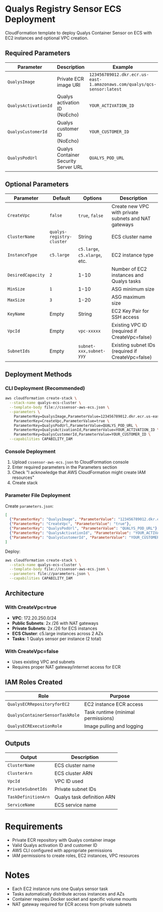# Qualys Registry Sensor ECS Deployment

CloudFormation template to deploy Qualys Container Sensor on ECS with EC2 instances and optional VPC creation.

## Required Parameters

| Parameter | Description | Example |
|-----------|-------------|---------|
| `QualysImage` | Private ECR image URI | `123456789012.dkr.ecr.us-east-1.amazonaws.com/qualys/qcs-sensor:latest` |
| `QualysActivationId` | Qualys activation ID (NoEcho) | `YOUR_ACTIVATION_ID` |
| `QualysCustomerId` | Qualys customer ID (NoEcho) | `YOUR_CUSTOMER_ID` |
| `QualysPodUrl` | Qualys Container Security Server URL | `QUALYS_POD_URL` |

## Optional Parameters

| Parameter | Default | Options | Description |
|-----------|---------|---------|-------------|
| `CreateVpc` | `false` | `true`, `false` | Create new VPC with private subnets and NAT gateways |
| `ClusterName` | `qualys-registry-cluster` | String | ECS cluster name |
| `InstanceType` | `c5.large` | `c5.large`, `c5.xlarge`, etc. | EC2 instance type |
| `DesiredCapacity` | `2` | 1-10 | Number of EC2 instances and Qualys tasks |
| `MinSize` | `1` | 1-10 | ASG minimum size |
| `MaxSize` | `3` | 1-20 | ASG maximum size |
| `KeyName` | Empty | String | EC2 Key Pair for SSH access |
| `VpcId` | Empty | `vpc-xxxxx` | Existing VPC ID (required if CreateVpc=false) |
| `SubnetIds` | Empty | `subnet-xxx,subnet-yyy` | Existing subnet IDs (required if CreateVpc=false) |

## Deployment Methods

### CLI Deployment (Recommended)
```bash
aws cloudformation create-stack \
  --stack-name qualys-ecs-cluster \
  --template-body file://cssensor-aws-ecs.json \
  --parameters \
    ParameterKey=QualysImage,ParameterValue=123456789012.dkr.ecr.us-east-1.amazonaws.com/qualys/qcs-sensor:latest \
    ParameterKey=CreateVpc,ParameterValue=true \
    ParameterKey=QualysPodUrl,ParameterValue=QUALYS_POD_URL \
    ParameterKey=QualysActivationId,ParameterValue=YOUR_ACTIVATION_ID \
    ParameterKey=QualysCustomerId,ParameterValue=YOUR_CUSTOMER_ID \
  --capabilities CAPABILITY_IAM
```

### Console Deployment
1. Upload `cssensor-aws-ecs.json` to CloudFormation console
2. Enter required parameters in the Parameters section
3. Check "I acknowledge that AWS CloudFormation might create IAM resources"
4. Create stack

### Parameter File Deployment
Create `parameters.json`:
```json
[
  {"ParameterKey": "QualysImage", "ParameterValue": "123456789012.dkr.ecr.us-east-1.amazonaws.com/qualys/qcs-sensor:latest"},
  {"ParameterKey": "CreateVpc", "ParameterValue": "true"},
  {"ParameterKey": "QualysPodUrl", "ParameterValue": "QUALYS_POD_URL"},
  {"ParameterKey": "QualysActivationId", "ParameterValue": "YOUR_ACTIVATION_ID"},
  {"ParameterKey": "QualysCustomerId", "ParameterValue": "YOUR_CUSTOMER_ID"}
]
```

Deploy:
```bash
aws cloudformation create-stack \
  --stack-name qualys-ecs-cluster \
  --template-body file://cssensor-aws-ecs.json \
  --parameters file://parameters.json \
  --capabilities CAPABILITY_IAM
```

## Architecture

### With CreateVpc=true
- **VPC**: 172.20.250.0/24
- **Public Subnets**: 2x /26 with NAT gateways  
- **Private Subnets**: 2x /26 for ECS instances
- **ECS Cluster**: c5.large instances across 2 AZs
- **Tasks**: 1 Qualys sensor per instance (2 total)

### With CreateVpc=false
- Uses existing VPC and subnets
- Requires proper NAT gateway/internet access for ECR

## IAM Roles Created

| Role | Purpose |
|------|---------|
| `QualysECRRepositoryforEC2` | EC2 instance ECR access |
| `QualysContainerSensorTaskRole` | Task runtime (minimal permissions) |
| `QualysECRExecutionRole` | Image pulling and logging |

## Outputs

| Output | Description |
|--------|-------------|
| `ClusterName` | ECS cluster name |
| `ClusterArn` | ECS cluster ARN |
| `VpcId` | VPC ID used |
| `PrivateSubnetIds` | Private subnet IDs |
| `TaskDefinitionArn` | Qualys task definition ARN |
| `ServiceName` | ECS service name |

# Requirements

- Private ECR repository with Qualys container image
- Valid Qualys activation ID and customer ID
- AWS CLI configured with appropriate permissions
- IAM permissions to create roles, EC2 instances, VPC resources

# Notes

- Each EC2 instance runs one Qualys sensor task
- Tasks automatically distribute across instances and AZs
- Container requires Docker socket and specific volume mounts
- NAT gateway required for ECR access from private subnets
